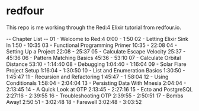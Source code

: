 # redfour

This repo is me working through the Red:4 Elixir tutorial from redfour.io.

-- Chapter List --
01 - Welcome to Red:4                    0:00 - 1:50
02 - Letting Elixir Sink In              1:50 - 10:35
03 - Functional Programming Primer      10:35 - 22:08
04 - Setting Up a Project               22:08 - 25:37
05 - Calculate Escape Velocity          25:37 - 45:36
06 - Pattern Matching Basics            45:36 - 53:10
07 - Calculate Orbital Distance         53:10 - 1:14:40
08 - Debugging                        1:04:40 - 1:16:04
09 - Solar Flare Project Setup        1:16:04 - 1:30:50
10 - List and Enumeration Basics      1:30:50 - 1:45:47
11 - Recursion and Refactoring        1:45:47 - 1:58:04
12 - Using Conditionals               1:58:04 - 2:04:04
13 - Persisting Data With Mnesia      2:04:04 - 2:13:45
14 - A Quick Look at OTP              2:13:45 - 2:27:16
15 - Ecto and PostgreSQL              2:27:16 - 2:39:55
16 - Troubleshooting OTP              2:39:55 - 2:50:51
17 - Bombs Away!                      2:50:51 - 3:02:48
18 - Farewell                         3:02:48 - 3:03:52